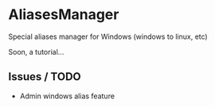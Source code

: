 # AliasesManager
Special aliases manager for Windows (windows to linux, etc)


Soon, a tutorial...

## Issues / TODO

  * Admin windows alias feature
